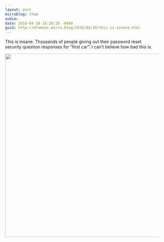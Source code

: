 ```yaml
---
layout: post
microblog: true
audio: 
date: 2018-04-10 18:28:28 -0400
guid: http://mfamous.micro.blog/2018/04/10/this-is-insane.html
---
```

This is insane. Thousands of people giving out their password reset security question responses for “first car”. I can’t believe how bad this is.

<img src="http://mark.famousfamily.com/uploads/2018/3efdadfe2a.jpg" width="600" height="600" />
